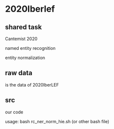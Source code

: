 # 2020Iberlef

## shared task

Cantemist 2020

named entity recognition 

entity normalization

## raw data

is the data of 2020IberLEF

## src

our code

usage: bash rc_ner_norm_hie.sh (or other bash file)


